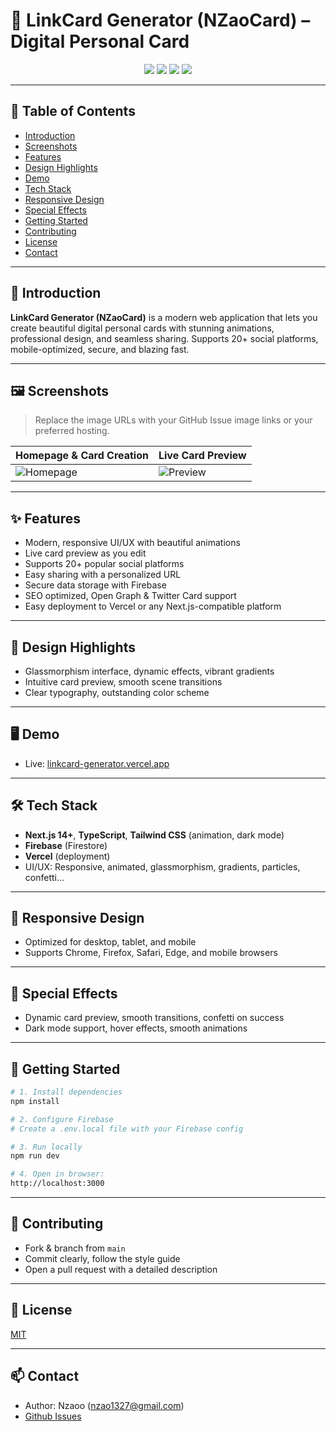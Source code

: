 # 🌟 LinkCard Generator (NZaoCard) – Digital Personal Card

<p align="center">
  <img src="https://img.shields.io/github/stars/nzaoo/linkcard_generator?style=for-the-badge" />
  <img src="https://img.shields.io/github/issues/nzaoo/linkcard_generator?style=for-the-badge" />
  <img src="https://img.shields.io/github/license/nzaoo/linkcard_generator?style=for-the-badge" />
  <img src="https://img.shields.io/github/last-commit/nzaoo/linkcard_generator?style=for-the-badge" />
</p>

---

## 📑 Table of Contents

- [Introduction](#introduction)
- [Screenshots](#screenshots)
- [Features](#features)
- [Design Highlights](#design-highlights)
- [Demo](#demo)
- [Tech Stack](#tech-stack)
- [Responsive Design](#responsive-design)
- [Special Effects](#special-effects)
- [Getting Started](#getting-started)
- [Contributing](#contributing)
- [License](#license)
- [Contact](#contact)

---

## 🚀 Introduction

**LinkCard Generator (NZaoCard)** is a modern web application that lets you create beautiful digital personal cards with stunning animations, professional design, and seamless sharing. Supports 20+ social platforms, mobile-optimized, secure, and blazing fast.

---

## 🖼️ Screenshots

> Replace the image URLs with your GitHub Issue image links or your preferred hosting.

| Homepage & Card Creation                                                                                            | Live Card Preview                                                                 |
| ----------------------------------------------------------------------------------                                  | --------------------------------------------------------------------------------- |
| ![Homepage]([![image](https://github.com/user-attachments/assets/b0804b3f-2702-47dc-8466-f416d38d8321)](https://private-user-images.githubusercontent.com/178036875/460492744-3dd1d056-42d6-4ea1-b3b4-4f4d15113dca.png?jwt=eyJhbGciOiJIUzI1NiIsInR5cCI6IkpXVCJ9.eyJpc3MiOiJnaXRodWIuY29tIiwiYXVkIjoicmF3LmdpdGh1YnVzZXJjb250ZW50LmNvbSIsImtleSI6ImtleTUiLCJleHAiOjE3NTEyNzUwMzUsIm5iZiI6MTc1MTI3NDczNSwicGF0aCI6Ii8xNzgwMzY4NzUvNDYwNDkyNzQ0LTNkZDFkMDU2LTQyZDYtNGVhMS1iM2I0LTRmNGQxNTExM2RjYS5wbmc_WC1BbXotQWxnb3JpdGhtPUFXUzQtSE1BQy1TSEEyNTYmWC1BbXotQ3JlZGVudGlhbD1BS0lBVkNPRFlMU0E1M1BRSzRaQSUyRjIwMjUwNjMwJTJGdXMtZWFzdC0xJTJGczMlMkZhd3M0X3JlcXVlc3QmWC1BbXotRGF0ZT0yMDI1MDYzMFQwOTEyMTVaJlgtQW16LUV4cGlyZXM9MzAwJlgtQW16LVNpZ25hdHVyZT1iNTQ3NjE1MWU4NDdmZWZkMTc2MzJkODRlZmU4YjFiNmQ2YTAwMmUwY2U5Y2JjZjgwYTkyYTY5OWIwMDA5NDQyJlgtQW16LVNpZ25lZEhlYWRlcnM9aG9zdCJ9.p4IIRhbN_bbmCd9PgfFLKBfvPhcxqKHeOuB-LOUibMY))              | ![Preview]([![image](https://github.com/user-attachments/assets/09550216-72ab-47d4-953e-3ae0383a71e3)](https://private-user-images.githubusercontent.com/178036875/460493567-2cb630ce-f311-4e2d-a6c8-54a942acad0f.png?jwt=eyJhbGciOiJIUzI1NiIsInR5cCI6IkpXVCJ9.eyJpc3MiOiJnaXRodWIuY29tIiwiYXVkIjoicmF3LmdpdGh1YnVzZXJjb250ZW50LmNvbSIsImtleSI6ImtleTUiLCJleHAiOjE3NTEyNzUwMzUsIm5iZiI6MTc1MTI3NDczNSwicGF0aCI6Ii8xNzgwMzY4NzUvNDYwNDkzNTY3LTJjYjYzMGNlLWYzMTEtNGUyZC1hNmM4LTU0YTk0MmFjYWQwZi5wbmc_WC1BbXotQWxnb3JpdGhtPUFXUzQtSE1BQy1TSEEyNTYmWC1BbXotQ3JlZGVudGlhbD1BS0lBVkNPRFlMU0E1M1BRSzRaQSUyRjIwMjUwNjMwJTJGdXMtZWFzdC0xJTJGczMlMkZhd3M0X3JlcXVlc3QmWC1BbXotRGF0ZT0yMDI1MDYzMFQwOTEyMTVaJlgtQW16LUV4cGlyZXM9MzAwJlgtQW16LVNpZ25hdHVyZT0yNmVhZWYzZmUyMTlhYmM0ODIxOTBmY2QzZTY4MGRkYmIyYWM2MzhjOTIyZjFmYTIxNDBlMTU0NjAxNGEzMmQ2JlgtQW16LVNpZ25lZEhlYWRlcnM9aG9zdCJ9.-L-5YogGFE6hOhhgTTTm5GELNtixB82zelF_tblrLZo)) |

---

## ✨ Features

- Modern, responsive UI/UX with beautiful animations
- Live card preview as you edit
- Supports 20+ popular social platforms
- Easy sharing with a personalized URL
- Secure data storage with Firebase
- SEO optimized, Open Graph & Twitter Card support
- Easy deployment to Vercel or any Next.js-compatible platform

---

## 🎨 Design Highlights

- Glassmorphism interface, dynamic effects, vibrant gradients
- Intuitive card preview, smooth scene transitions
- Clear typography, outstanding color scheme

---

## 🖥️ Demo

- Live: [linkcard-generator.vercel.app](https://linkcard-generator.vercel.app)

---

## 🛠️ Tech Stack

- **Next.js 14+**, **TypeScript**, **Tailwind CSS** (animation, dark mode)
- **Firebase** (Firestore)
- **Vercel** (deployment)
- UI/UX: Responsive, animated, glassmorphism, gradients, particles, confetti...

---

## 📱 Responsive Design

- Optimized for desktop, tablet, and mobile
- Supports Chrome, Firefox, Safari, Edge, and mobile browsers

---

## 🌌 Special Effects

- Dynamic card preview, smooth transitions, confetti on success
- Dark mode support, hover effects, smooth animations

---

## 📝 Getting Started

```bash
# 1. Install dependencies
npm install

# 2. Configure Firebase
# Create a .env.local file with your Firebase config

# 3. Run locally
npm run dev

# 4. Open in browser:
http://localhost:3000
```

---

## 🤝 Contributing

- Fork & branch from `main`
- Commit clearly, follow the style guide
- Open a pull request with a detailed description

---

## 📄 License

[MIT](LICENSE)

---

## 📫 Contact

- Author: Nzaoo (nzao1327@gmail.com)
- [Github Issues](https://github.com/nzaoo/linkcard_generator/issues)
